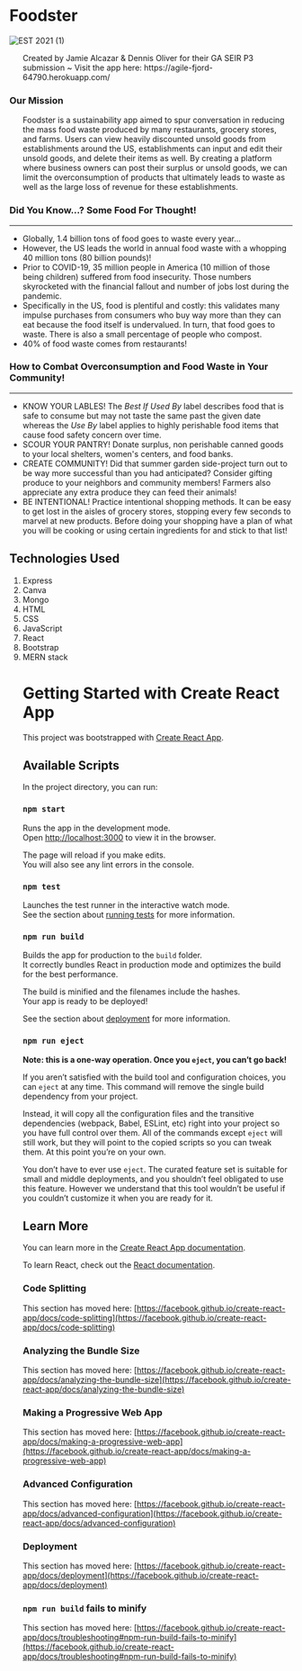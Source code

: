 # Foodster
![EST 2021 (1)](https://user-images.githubusercontent.com/89334274/140855034-2b698369-45e7-47b2-988c-3c34c6c8a8bb.png)
<ol>
Created by Jamie Alcazar & Dennis Oliver for their GA SEIR P3 submission ~ Visit the app here: https://agile-fjord-64790.herokuapp.com/
</ol>

### Our Mission
<ol>
Foodster is a sustainability app aimed to spur conversation in reducing the mass food waste produced by many restaurants, grocery stores, and farms. Users can view heavily discounted  unsold goods from establishments around the US, establishments can input and edit their unsold goods, and delete their items as well. By creating a platform where business owners can post their surplus or unsold goods, we can limit the overconsumption of products that ultimately leads to waste as well as the large loss of revenue for these establishments.
</ol>

### Did You Know...? Some Food For Thought!
***
  * Globally, 1.4 billion tons of food goes to waste every year...
  * However, the US leads the world in annual food waste with a whopping 40 million tons (80 billion pounds)!
  * Prior to COVID-19, 35 million people in America (10 million of those being children) suffered from food insecurity. Those numbers skyrocketed with the financial fallout and number of jobs lost during the pandemic. 
  * Specifically in the US, food is plentiful and costly: this validates many impulse purchases from consumers who buy way more than they can eat because the food itself is undervalued. In turn, that food goes to waste. There is also a small percentage of people who compost. 
  * 40% of food waste comes from restaurants!
 
### How to Combat Overconsumption and Food Waste in Your Community!
***
* KNOW YOUR LABLES! The *Best If Used By* label describes food that is safe to consume but may not taste the same past the given date whereas the *Use By* label applies to highly perishable food items that cause food safety concern over time.
* SCOUR YOUR PANTRY! Donate surplus, non perishable canned goods to your local shelters, women's centers, and food banks. 
* CREATE COMMUNITY! Did that summer garden side-project turn out to be way more successful than you had anticipated? Consider gifting produce to your neighbors and community members! Farmers also appreciate any extra produce they can feed their animals!
* BE INTENTIONAL! Practice intentional shopping methods. It can be easy to get lost in the aisles of grocery stores, stopping every few seconds to marvel at new products. Before doing your shopping have a plan of what you will be cooking or using certain ingredients for and stick to that list! 


## Technologies Used
<ol>
  <li>Express</li>
  <li>Canva</li>
  <li>Mongo</li>
  <li>HTML</li>
  <li>CSS</li>
  <li>JavaScript</li>
  <li>React</li>
  <li>Bootstrap</li>
  <li>MERN stack</li>
 
  

# Getting Started with Create React App

This project was bootstrapped with [Create React App](https://github.com/facebook/create-react-app).

## Available Scripts

In the project directory, you can run:

### `npm start`

Runs the app in the development mode.\
Open [http://localhost:3000](http://localhost:3000) to view it in the browser.

The page will reload if you make edits.\
You will also see any lint errors in the console.

### `npm test`

Launches the test runner in the interactive watch mode.\
See the section about [running tests](https://facebook.github.io/create-react-app/docs/running-tests) for more information.

### `npm run build`

Builds the app for production to the `build` folder.\
It correctly bundles React in production mode and optimizes the build for the best performance.

The build is minified and the filenames include the hashes.\
Your app is ready to be deployed!

See the section about [deployment](https://facebook.github.io/create-react-app/docs/deployment) for more information.

### `npm run eject`

**Note: this is a one-way operation. Once you `eject`, you can’t go back!**

If you aren’t satisfied with the build tool and configuration choices, you can `eject` at any time. This command will remove the single build dependency from your project.

Instead, it will copy all the configuration files and the transitive dependencies (webpack, Babel, ESLint, etc) right into your project so you have full control over them. All of the commands except `eject` will still work, but they will point to the copied scripts so you can tweak them. At this point you’re on your own.

You don’t have to ever use `eject`. The curated feature set is suitable for small and middle deployments, and you shouldn’t feel obligated to use this feature. However we understand that this tool wouldn’t be useful if you couldn’t customize it when you are ready for it.

## Learn More

You can learn more in the [Create React App documentation](https://facebook.github.io/create-react-app/docs/getting-started).

To learn React, check out the [React documentation](https://reactjs.org/).

### Code Splitting

This section has moved here: [https://facebook.github.io/create-react-app/docs/code-splitting](https://facebook.github.io/create-react-app/docs/code-splitting)

### Analyzing the Bundle Size

This section has moved here: [https://facebook.github.io/create-react-app/docs/analyzing-the-bundle-size](https://facebook.github.io/create-react-app/docs/analyzing-the-bundle-size)

### Making a Progressive Web App

This section has moved here: [https://facebook.github.io/create-react-app/docs/making-a-progressive-web-app](https://facebook.github.io/create-react-app/docs/making-a-progressive-web-app)

### Advanced Configuration

This section has moved here: [https://facebook.github.io/create-react-app/docs/advanced-configuration](https://facebook.github.io/create-react-app/docs/advanced-configuration)

### Deployment

This section has moved here: [https://facebook.github.io/create-react-app/docs/deployment](https://facebook.github.io/create-react-app/docs/deployment)

### `npm run build` fails to minify

This section has moved here: [https://facebook.github.io/create-react-app/docs/troubleshooting#npm-run-build-fails-to-minify](https://facebook.github.io/create-react-app/docs/troubleshooting#npm-run-build-fails-to-minify)

